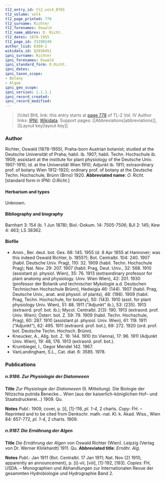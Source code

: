 ```yaml
---
tl2_entry_id: tl2_vol4_0765
tl2_volume: vol4
tl2_page_printed: 778
tl2_surname: Richter
tl2_forenames: Oswald
tl2_name_abbrev: O. Richt.
tl2_dates: 1878-1955
tl2_page_id: 33190249
author_lsid: 8369-1
wikidata_id: Q2036451
ipni_surname: Richter
ipni_forenames: Oswald
ipni_standard_form: O.Richt.
ipni_dates: 
ipni_taxon_scope: 
- Botany
- Algae
ipni_geo_scope: 
ipni_version: 1.1.1.1
ipni_record_created: 
ipni_record_modified:
---
```


> [!cite] BHL link: this entry starts at [page 778](https://www.biodiversitylibrary.org/page/33190249) of TL-2 Vol. IV
> Author links: [IPNI](https://www.ipni.org/a/8369-1), [Wikidata](https://www.wikidata.org/wiki/Q2036451). Support pages: [[Abbreviations|abbreviations]], [[Layout key|layout key]]

### Author

Richter, Oswald (1878-1955), Praha-born Austrian botanist; studied at the Deutsche Universität of Praha; habil. ib. 1907; habil. Techn. Hochschule ib. 1909; assistant at the institute for plant physiology of the Deutsche Univ. 1907-1910; id. at the Universität Wien 1910; Adjunkt ib. 1911; extraordinary prof. of botany Wien 1912-1920; ordinary prof. of botany at the Deutsche Techn. Hochschule, Brünn (Brno) 1920. 
**Abbreviated name**: *O. Richt.* \[standard form in IPNI: *O.Richt.*\]

#### Herbarium and types

Unknown.

#### Bibliography and biography

Barnhart 3: 154 (b. 1 Jun 1878); Biol.-Dokum. 14: 7505-7506; BJI 2: 145; Kew 4: 463; LS 38362.

#### Biofile

- Anon., Ber. deut. bot. Ges. 68: 145. 1955 (d. 8 Apr 1855 at Hannover; was this indeed Oswald Richter, b. 1855?); Bot. Centralbl. 104: 240. 1907 (habil. Deutsche Univ. Prag), 110: 32. 1909 (habil. Techn. Hochschule Prag); Nat. Nov. 29: 207. 1907 (habil. Prag, Deut. Univ., 32: 568. 1910 (assistant pl. physiol. Wien), 35: 76. 1913 (extraordinary professor for plant anatomy and physiology. Univ. Wien Wien), 42: 201. 1930 (professor der Botanik und technischer Mykologie a.d. Deutschen Technischen Hochschule Brünn), Hedwigia 46: (144). 1907 (habil. Prag, Deutsche Univ., anat. and physiol. of plants), 48: (198). 1909 (habil. Prag, Techn. Hochschule, for botany), 50: (143). 1910 (asst. for plant physiology Univ. Wien), 51: 88. 1911 ("Adjunkt" ib.), 53: (235). 1913 (extraord. prof. bot. ib.); Mycol. Centralbl. 2(3): 190. 1913 (extraord. prof. Univ. Wien); Österr. bot. Z. 59: 79. 1909 (habil. Techn. Hochschule, Prag), 60: 287. 1910 (assistant pl. physiol. Univ. Wien), 61: 119. 1911 ("Adjunkt"), 62: 495. 1911 (extraord. prof. bot.), 69: 272. 1920 (ord. prof. bot. Deutsche Techn. Hochsch. Brünn).
- Kneucker, A., Allg. bot. Z. 16: 144. 1910 (to Vienna), 17: 96. 1911 (Adjunkt Univ. Wien), 19: 48, 176. 1913 (extraord. prof. bot.).
- Krumbiegel, I., Gegor Mendel 142. 1967.
- VanLandingham, S.L., Cat. diat. 6: 3585. 1978.

### Publications

##### n.9186. Zur Physiologie der Diatomeeen

**Title**
*Zur Physiologie der Diatomeeen* (II. Mitteilung). Die Biologie der Nitzschia putrida Benecke... Wien (aus der kaiserlich-königlichen Hof– und Staatsdruckerei...) 1909. Qu.

**Notes**
*Publ*.: 1909, cover, p. \[i\], \[1\]-116, *pl. 1-4*, 2 charts. *Copy*: FH. – Reprinted and to be cited from Denkschr. math.-nat. Kl. k. Akad. Wiss., Wien 84: 657-772, *pl. 1-4*, 2 charts. 1909.

##### n.9187. Die Ernährung der Algen

**Title**
*Die Ernährung der Algen* von Oswald Richter (Wien). Leipzig (Verlag von Dr. Werner Klinkhardt) 1911. Qu.
**Abbreviated title**: *Ernähr. Alg.*

**Notes**
*Publ*.: Jan 1911 (Bot. Centralbl. 17 Jan 1911; Nat. Nov (2) 1910, apparently an announcement), p. \[i\]-vii, \[viii\], \[1\]-192, \[193\]. *Copies*: FH, USDA. – Monographien und Abhandlungen zur Internationalen Revue der gesammten Hydrobiologie und Hydrographie Band 2.

